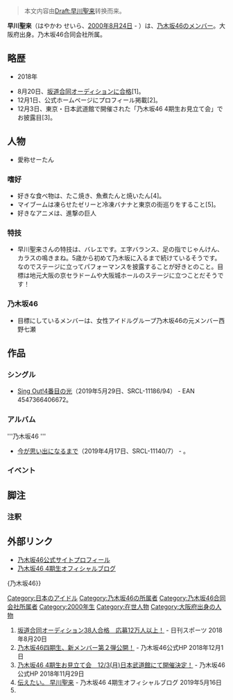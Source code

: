 > 本文内容由[Draft:早川聖来](https://zh.wikipedia.org/wiki/Draft:早川聖来)转换而来。


**早川聖来**（はやかわ せいら、[2000年](../Page/2000年.md "wikilink")[8月24日](../Page/8月24日.md "wikilink") - ）は、[乃木坂46のメンバー](https://zh.wikipedia.org/wiki/乃木坂46 "wikilink")。大阪府出身。乃木坂46合同会社所属。

## 略歴

  - 2018年

<!-- end list -->

  - 8月20日、[坂道合同オーディションに合格](https://zh.wikipedia.org/wiki/坂道合同オーディション "wikilink")\[1\]。
  - 12月1日、公式ホームページにプロフィール掲載\[2\]。
  - 12月3日、東京・日本武道館で開催された「乃木坂46 4期生お見立て会」でお披露目\[3\]。

## 人物

  - 愛称せーたん

### 嗜好

  - 好きな食べ物は、たこ焼き、魚煮たんと焼いたん\[4\]。
  - マイブームは凍らせたゼリーと冷凍バナナと東京の街巡りをすること\[5\]。
  - 好きなアニメは、進撃の巨人

### 特技

  - 早川聖来さんの特技は、バレエです。エ字バランス、足の指でじゃんけん、カラスの鳴きまね。5歳から初めて乃木坂に入るまで続けているそうです。なのでステージに立ってパフォーマンスを披露することが好きとのこと。目標は地元大阪の京セラドームや大阪城ホールのステージに立つことだそうです！

### 乃木坂46

  - 目標にしているメンバーは、女性アイドルグループ乃木坂46の元メンバー西野七瀬

## 作品

### シングル

  - [Sing Out\!4番目の光](https://zh.wikipedia.org/wiki/Sing_Out!4番目の光 "wikilink")（2019年5月29日、SRCL-11186/94） - EAN 4547366406672。

### アルバム

'''乃木坂46 '''

  - [今が思い出になるまで](https://zh.wikipedia.org/wiki/今が思い出になるまで "wikilink")（2019年4月17日、SRCL-11140/7） - 。

### イベント

## 脚注

### 注釈

<references group="注釈" />

## 外部リンク

  - [乃木坂46公式サイトプロフィール](https://www.nogizaka46.com/member/detail/hayakawaseira.php)
  - [乃木坂46 4期生オフィシャルブログ](http://blog.nogizaka46.com/fourth/)

{乃木坂46}}

[Category:日本のアイドル](https://zh.wikipedia.org/wiki/Category:日本のアイドル "wikilink") [Category:乃木坂46の所属者](https://zh.wikipedia.org/wiki/Category:乃木坂46の所属者 "wikilink") [Category:乃木坂46合同会社所属者](https://zh.wikipedia.org/wiki/Category:乃木坂46合同会社所属者 "wikilink") [Category:2000年生](https://zh.wikipedia.org/wiki/Category:2000年生 "wikilink") [Category:在世人物](https://zh.wikipedia.org/wiki/Category:在世人物 "wikilink") [Category:大阪府出身の人物](https://zh.wikipedia.org/wiki/Category:大阪府出身の人物 "wikilink")

1.  [坂道合同オーディション38人合格　応募12万人以上！](https://www.nikkansports.com/entertainment/news/201808200000134.html) - 日刊スポーツ 2018年8月20日
2.  [乃木坂46四期生、新メンバー第２弾公開！](http://www.nogizaka46.com/news/2018/12/46-4291802.php) - 乃木坂46公式HP 2018年12月1日
3.  [乃木坂46 4期生お見立て会　12/3(月)日本武道館にて開催決定！](http://www.nogizaka46.com/news/2018/11/46-4123.php) - 乃木坂46公式HP 2018年11月29日
4.  [伝えたい。 早川聖来](http://blog.nogizaka46.com/fourth/2019/05/050694.php) - 乃木坂46 4期生オフィシャルブログ 2019年5月16日
5.